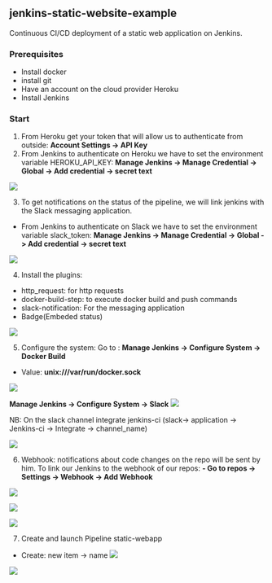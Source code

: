 ## jenkins-static-website-example

Continuous CI/CD deployment of a static web application on Jenkins.


### Prerequisites
 - Install docker 
 - install git
 - Have an account on the cloud provider Heroku
 - Install Jenkins

### Start
1. From Heroku get your token that will allow us to authenticate from outside:
**Account Settings -> API Key**
2. From Jenkins to authenticate on Heroku we have to set the environment variable HEROKU_API_KEY:
**Manage Jenkins -> Manage Credential -> Global -> Add credential -> secret text** 

![](https://lh3.googleusercontent.com/7Y59hqeMBHTVM1eUIFfTKLFWBL0Bnt-Be8BPaeEsMMhqHoniCqwGNUFlevkP3oBOWSlxTXxzj0nVLtw1Wa41bTfyQB7ZUDmBBacANNbLaT4x8D9TqS7iIoY9GVmmxxCn50DCw9cOqkug9lOQYoZ_ag6z0kYMsZCsvD2JEUdkMLiE0SLewqB0yG4KmA)

3. To get notifications on the status of the pipeline, we will link jenkins with the Slack messaging application.

- From Jenkins to authenticate on Slack we have to set the environment variable slack_token:
**Manage Jenkins -> Manage Credential -> Global -> Add credential -> secret text**

![](https://lh3.googleusercontent.com/7pvr8Lq9MpFM_ms36ygYrJoL1h5cf2HWiJrFYkX4Wpqbyi-CFMfqipjuLaV3_bO5szYb6ldE6vmpyhcxSlMClhP2bV1cuBbDt6t5fS4Rwh8jCLsbia6L92Hn75vTt2UMkxBnFELVGhDqzHROMzo_iJjPKx0o1vjqtrPwTpJ832VQMjaczRAB22h1QA)

4. Install the plugins:
- http_request: for http requests
- docker-build-step: to execute docker build and push commands
- slack-notification: For the messaging application
- Badge(Embeded status)

![](https://lh5.googleusercontent.com/g0vujbJyXRjL1jWLNdHTl8xlMpfAgEIygRu6T_pAnlohpDF90UkB0WtEYuCTx7mMMggnOsAE9g75rgQYRoh6hy8_769ZqA70YGBDdpiUaqt8bGAk8cJLkhP1uJuWbQIwXEPTb2ji0VCcB-TFvsPNLxsc9Bjb3ezWOPY1PWa_zapZFVwNnFDbgOfjOg)

5. Configure the system:
Go to : **Manage Jenkins -> Configure System -> Docker Build**
- Value:
**unix:///var/run/docker.sock**

![](https://lh4.googleusercontent.com/BEcO7D0p8IoiFSqJqr9Nfm6cSB-cP4PmakDEFz7MyDSvfW-pq5XbzUKkuATurab2f66YZ9oDF63BHCNEva6LZxOCb6RVqvFBZabyX6cCyJX44gK1Mt_jCnKTHbpTG5G1k3lj-3Q9e_qe97nXjVPiq0AN9GhQd2lOF_B1gyLVHU4vy4sGDucyyTPgCw)

**Manage Jenkins -> Configure System -> Slack**
![](https://lh3.googleusercontent.com/DDnoswMynkoSjlUZfwd49_smmoS5NLKVZuhX4Dsggak7CXaBvvVbUfHnInViyiTa7UMpR4eN-xrYKQxuZGpQg_xxz3r973b12B_KjM6auIMobFoaZhlEN8iAEmD3Bu7BpbeCFiZJOb85tFP4zXDC-ljB4UzBhmc--jz1EztwfnPws5-uJ9IxDc4mNQ)

NB: On the slack channel integrate jenkins-ci (slack-> application -> Jenkins-ci -> Integrate -> channel_name)

![](https://lh3.googleusercontent.com/qv95zomPH2ZzEIuJSalkNuAD6Qup3xwtjsVz3mQsaw-u1wlJrkIpDKQynQmRq-BEExFrmOXARoMsLinab6KVWYs5c4dz-wpfQ1I15LWjM8qWabfFXB5xHCCDdr3IHOXYQ1cQdC4FSBuQ1zAr35maNHvJtYmsUXfOxa49mJBzl4ueUVpWIEgDmslSOw)

6. Webhook: notifications about code changes on the repo will be sent by him.
To link our Jenkins to the webhook of our repos:
**- Go to repos -> Settings -> Webhook -> Add Webhook**

![](https://lh6.googleusercontent.com/6xFcT8aEM2c9mvdkjdykAYGRp30sotPuHNxEIOo2ic7eW6uB1-nLZpeHovQzGuM6jUAOSEFZ2bv0-2eGC78zRJf1UfjXriJdgxYN1T_EYoSfAOKbpzhaIT0p4ZPh3FLn_iNWRbwr-qLVxQdBuZBVEJh-YXvwUp17VhXXu-WkastYozRESLVn3uO-tA)

![](https://lh6.googleusercontent.com/QAP3EywmDu2Yda1KPfICRWsnRu4l5kzcW_LWPMXAwIgyfrSaJABfm-n632sL1EvPWGfRrH5rzqykK_l_Rqk1d8ZHuu_4riczumyYRk311npcxGhi_A0xB7BkCZp8PU9yRbgqSLT8aNYMCze3i0Uc6xqNTTV8-1iretyV1Eu3oINk3qj087q8lXEAjw)

![](https://lh4.googleusercontent.com/7l1-ouFDvFoXmlmO2L_Npz-kgH_M-wFtflDD6qFKrhGCv-lNiUiIPl8lvglCsGxoD3QeRADHM71WOdorfp1Ti1p8PS_aFGMPd0_oNVZ9Q4uPbhksGQOvkQ0kLWRcZ4Mg1YF9vc9yjDotiwucZhu6BSN3Ttsfiib-Te-rbb6HvOQ6Bi9K8pfzDpJKSA)

7. Create and launch Pipeline static-webapp

- Create: new item -> name 
![](https://lh4.googleusercontent.com/4_0-KIzsIfT2obLUwz5gj-PNQ9S1XX7jsrJvVRGy7KrcOmXw5iSDHd0MuI_xsxpVYsWU4acWSlcEuNJRvbFNI4_3HkgTZV48u4LzhLCe3-Bhb4BkhKjarzgcUwn1VBTVuUqAImXIAX_amtK-cJ6FbsgGX1aTwRG0fX0KMUQnNvALdIZPwq7XPUpu4w)

![](https://lh6.googleusercontent.com/ABeT-o-HlIGx37MV5DF7fkuMu3OOOFJ8Jxyoi4_NyZvmFg721l2uur8IU4PCBHxGpn60kaqhGrW9M7s6w2ilEGit9zh6XucIlMGe1jpPFhLlPHYEKe6chRHzcokjUGT-SmvEXLvv9j4OjRI22JkuB-yAK7SAhywRQdiAmfzYqBURY624WRJ_CXLBDA)


